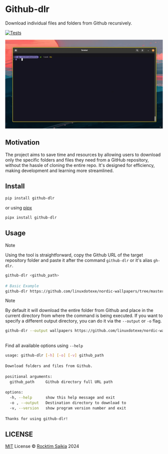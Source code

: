 # Github-dlr

Download individual files and folders from Github recursively.

[![Tests](https://github.com/rocktimsaikia/github-dlr/actions/workflows/tests.yml/badge.svg)](https://github.com/rocktimsaikia/github-dlr/actions/workflows/tests.yml)

[![Demo](.github/github-dlr-demo.png)](.github/github-dlr-demo.mp4)

## Motivation

The project aims to save time and resources by allowing users to download only the specific folders and files they need from a GitHub repository, without the hassle of cloning the entire repo. It's designed for efficiency, making development and learning more streamlined.

## Install

```sh
pip install github-dlr
```

or using [pipx](https://pipx.pypa.io/)

```sh
pipx install github-dlr
```

## Usage

> [!NOTE]
> Using the tool is straightforward, copy the Github URL of the target repository folder and paste it after the command `github-dlr` or it's alias `gh-dlr`.

```sh
github-dlr <github_path>

# Basic Example
github-dlr https://github.com/linuxdotexe/nordic-wallpapers/tree/master/dynamic-wallpapers/Coast
```

> [!NOTE]
> By default it will download the entire folder from Github and place in the current directory from where the command is being executed. If you want to specify a different output directory, you can do it via the `--output` or `-o` flag.

```sh
github-dlr --output wallpapers https://github.com/linuxdotexe/nordic-wallpapers/tree/master/dynamic-wallpapers/Coast
```

\
Find all available options using `--help`

```sh
usage: github-dlr [-h] [-o] [-v] github_path

Download folders and files from Github.

positional arguments:
  github_path     Github directory full URL path

options:
  -h, --help      show this help message and exit
  -o , --output   Destination directory to download to
  -v, --version   show program version number and exit

Thanks for using github-dlr!
```

## LICENSE

[MIT](./LICENSE) License &copy; [Rocktim Saikia](https://rocktimsaikia.dev) 2024
